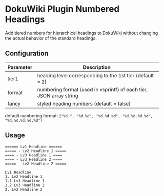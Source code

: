 # DokuWiki Plugin Numbered Headings

Add tiered numbers for hierarchical headings to DokuWiki without changing 
the actual behavior of the standard headings.

## Configuration

| Parameter  | Description                                                          |
| ---------- | -------------------------------------------------------------------- |
| tier1      | heading level corresponding to the 1st tier (default = 2)            |
| format     | numbering format (used in vsprintf) of each tier, JSON array string  |
| fancy      | styled heading numbers (default = false)                             |

default numbering format: `["%d.", "%d.%d", "%d.%d.%d", "%d.%d.%d.%d", "%d.%d.%d.%d.%d"]`

## Usage

    ====== Lv1 Headline ======
    ===== - Lv2 Headline 1 =====
    ==== - Lv3 Headline 1 ====
    ==== - Lv3 Headline 2 ====
    ===== - Lv2 Headline 2 =====

    Lv1 Headline
    1. Lv2 Headline 1
    1.1 Lv3 Headline 1
    1.2 Lv3 Headline 2
    2. Lv2 Headline 2

